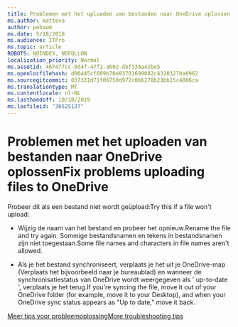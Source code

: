 ```yaml
---
title: Problemen met het uploaden van bestanden naar OneDrive oplossen
ms.author: matteva
author: pebaum
ms.date: 5/18/2018
ms.audience: ITPro
ms.topic: article
ROBOTS: NOINDEX, NOFOLLOW
localization_priority: Normal
ms.assetid: 467477cc-9d4f-47f1-a602-dbf334a42be5
ms.openlocfilehash: d06445cf609b70e83701699082c43203270a0962
ms.sourcegitcommit: 037331d71f06750d972c0b6278b23bb15c4806ca
ms.translationtype: MT
ms.contentlocale: nl-NL
ms.lasthandoff: 10/18/2019
ms.locfileid: "36525137"
---
```

# <a name="fix-problems-uploading-files-to-onedrive"></a><span data-ttu-id="8386b-102">Problemen met het uploaden van bestanden naar OneDrive oplossen</span><span class="sxs-lookup"><span data-stu-id="8386b-102">Fix problems uploading files to OneDrive</span></span>

<span data-ttu-id="8386b-103">Probeer dit als een bestand niet wordt geüpload:</span><span class="sxs-lookup"><span data-stu-id="8386b-103">Try this if a file won't upload:</span></span>
  
- <span data-ttu-id="8386b-104">Wijzig de naam van het bestand en probeer het opnieuw.</span><span class="sxs-lookup"><span data-stu-id="8386b-104">Rename the file and try again.</span></span> <span data-ttu-id="8386b-105">Sommige bestandsnamen en tekens in bestandsnamen zijn niet toegestaan.</span><span class="sxs-lookup"><span data-stu-id="8386b-105">Some file names and characters in file names aren't allowed.</span></span> 
    
- <span data-ttu-id="8386b-106">Als je het bestand synchroniseert, verplaats je het uit je OneDrive-map (Verplaats het bijvoorbeeld naar je bureaublad) en wanneer de synchronisatiestatus van OneDrive wordt weergegeven als ' up-to-date ', verplaats je het terug.</span><span class="sxs-lookup"><span data-stu-id="8386b-106">If you're syncing the file, move it out of your OneDrive folder (for example, move it to your Desktop), and when your OneDrive sync status appears as "Up to date," move it back.</span></span> 
    
[<span data-ttu-id="8386b-107">Meer tips voor probleemoplossing</span><span class="sxs-lookup"><span data-stu-id="8386b-107">More troubleshooting tips</span></span>](https://go.microsoft.com/fwlink/?linkid=873155)
  

